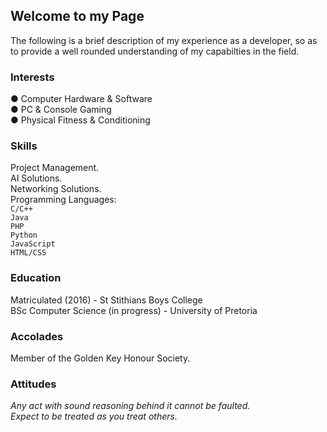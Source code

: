 ## Welcome to my Page

The following is a brief description of my experience as a developer, so as to provide a well rounded understanding of my capabilties in the field.

### Interests
  ●	Computer Hardware & Software <br/>
  ●	PC & Console Gaming <br/>
  ●	Physical Fitness & Conditioning <br/>

### Skills
Project Management. <br/>
AI Solutions. <br/>
Networking Solutions. <br/>
Programming Languages: <br/>
`C/C++` <br/>
`Java` <br/>
`PHP` <br/>
`Python` <br/>
`JavaScript` <br/>
`HTML/CSS` <br/>

### Education
Matriculated (2016) - St Stithians Boys College <br/>
BSc Computer Science (in progress) - University of Pretoria <br/>

### Accolades
Member of the Golden Key Honour Society. <br/>

### Attitudes
*Any act with sound reasoning behind it cannot be faulted.* <br/>
*Expect to be treated as you treat others.* <br/>
